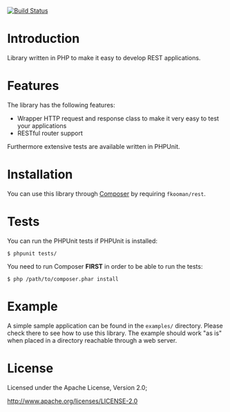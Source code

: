 [![Build Status](https://travis-ci.org/fkooman/php-lib-rest.png?branch=master)](https://travis-ci.org/fkooman/php-lib-rest)

# Introduction
Library written in PHP to make it easy to develop REST applications. 

# Features
The library has the following features:
* Wrapper HTTP request and response class to make it very easy to test your
  applications
* RESTful router support

Furthermore extensive tests are available written in PHPUnit.

# Installation
You can use this library through [Composer](http://getcomposer.org/) by 
requiring `fkooman/rest`.

# Tests
You can run the PHPUnit tests if PHPUnit is installed:

    $ phpunit tests/

You need to run Composer **FIRST** in order to be able to run the tests:

    $ php /path/to/composer.phar install
        
# Example
A simple sample application can be found in the `examples/` directory. 
Please check there to see how to use this library. The example should work
"as is" when placed in a directory reachable through a web server.

# License
Licensed under the Apache License, Version 2.0;

   http://www.apache.org/licenses/LICENSE-2.0
